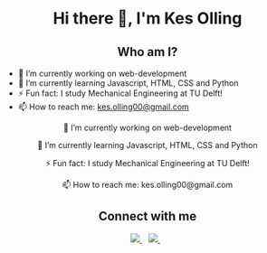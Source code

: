<h1 align='center'>
  Hi there 👋, I'm Kes Olling
 </h1>

<h2 align='center'>Who am I?</h2>

- 🔭 I’m currently working on web-development
- 🌱 I’m currently learning Javascript, HTML, CSS and Python
- ⚡ Fun fact: I study Mechanical Engineering at TU Delft!
- 📫 How to reach me: kes.olling00@gmail.com

 <p align='center'>🔭 I’m currently working on web-development</p>
 <p align='center'>🌱 I’m currently learning Javascript, HTML, CSS and Python</p>
 <p align='center'>⚡ Fun fact: I study Mechanical Engineering at TU Delft!</p>
 <p align='center'>📫 How to reach me: kes.olling00@gmail.com</p>

<h2 align='center'>Connect with me</h2>

<p align='center'>
  <a href="https://www.linkedin.com/in/kes-olling-b54a82164/">
    <img src="https://img.shields.io/badge/linkedin-%230077B5.svg?&style=for-the-badge&logo=linkedin&logoColor=white" />
  </a>&nbsp;&nbsp;
  <a href="https://instagram.com/kes0liebol">
    <img src="https://img.shields.io/badge/instagram-%23E4405F.svg?&style=for-the-badge&logo=instagram&logoColor=white" />        
  </a>&nbsp;&nbsp;
</p>




<!--
Here are some ideas to get you started:


- 👯 I’m looking to collaborate on ...
- 🤔 I’m looking for help with ...
- 💬 Ask me about ...

- 😄 Pronouns: ...

-->

